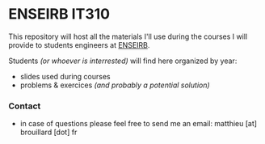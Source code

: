 # ENSEIRB IT310

This repository will host all the materials I'll use during the courses I will provide to students engineers at [ENSEIRB](http://enseirb-matmeca.fr/).

Students _(or whoever is interrested)_ will find here organized by year:

* slides used during courses
* problems & exercices _(and probably a potential solution)_

### Contact

* in case of questions please feel free to send me an email: matthieu [at] brouillard [dot] fr